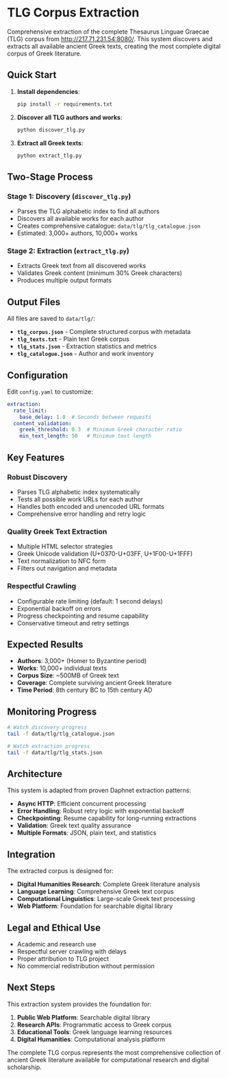 # TLG Corpus Extraction

Comprehensive extraction of the complete Thesaurus Linguae Graecae (TLG) corpus from http://217.71.231.54:8080/. This system discovers and extracts all available ancient Greek texts, creating the most complete digital corpus of Greek literature.

## Quick Start

1. **Install dependencies**:
   ```bash
   pip install -r requirements.txt
   ```

2. **Discover all TLG authors and works**:
   ```bash
   python discover_tlg.py
   ```

3. **Extract all Greek texts**:
   ```bash
   python extract_tlg.py
   ```

## Two-Stage Process

### Stage 1: Discovery (`discover_tlg.py`)
- Parses the TLG alphabetic index to find all authors
- Discovers all available works for each author
- Creates comprehensive catalogue: `data/tlg/tlg_catalogue.json`
- Estimated: 3,000+ authors, 10,000+ works

### Stage 2: Extraction (`extract_tlg.py`)
- Extracts Greek text from all discovered works
- Validates Greek content (minimum 30% Greek characters)
- Produces multiple output formats

## Output Files

All files are saved to `data/tlg/`:

- **`tlg_corpus.json`** - Complete structured corpus with metadata
- **`tlg_texts.txt`** - Plain text Greek corpus
- **`tlg_stats.json`** - Extraction statistics and metrics
- **`tlg_catalogue.json`** - Author and work inventory

## Configuration

Edit `config.yaml` to customize:

```yaml
extraction:
  rate_limit:
    base_delay: 1.0  # Seconds between requests
  content_validation:
    greek_threshold: 0.3  # Minimum Greek character ratio
    min_text_length: 50   # Minimum text length
```

## Key Features

### Robust Discovery
- Parses TLG alphabetic index systematically
- Tests all possible work URLs for each author
- Handles both encoded and unencoded URL formats
- Comprehensive error handling and retry logic

### Quality Greek Text Extraction
- Multiple HTML selector strategies
- Greek Unicode validation (U+0370-U+03FF, U+1F00-U+1FFF)
- Text normalization to NFC form
- Filters out navigation and metadata

### Respectful Crawling
- Configurable rate limiting (default: 1 second delays)
- Exponential backoff on errors
- Progress checkpointing and resume capability
- Conservative timeout and retry settings

## Expected Results

- **Authors**: 3,000+ (Homer to Byzantine period)
- **Works**: 10,000+ individual texts
- **Corpus Size**: ~500MB of Greek text
- **Coverage**: Complete surviving ancient Greek literature
- **Time Period**: 8th century BC to 15th century AD

## Monitoring Progress

```bash
# Watch discovery progress
tail -f data/tlg/tlg_catalogue.json

# Watch extraction progress
tail -f data/tlg/tlg_stats.json
```

## Architecture

This system is adapted from proven Daphnet extraction patterns:

- **Async HTTP**: Efficient concurrent processing
- **Error Handling**: Robust retry logic with exponential backoff
- **Checkpointing**: Resume capability for long-running extractions
- **Validation**: Greek text quality assurance
- **Multiple Formats**: JSON, plain text, and statistics

## Integration

The extracted corpus is designed for:

- **Digital Humanities Research**: Complete Greek literature analysis
- **Language Learning**: Comprehensive Greek text corpus
- **Computational Linguistics**: Large-scale Greek text processing
- **Web Platform**: Foundation for searchable digital library

## Legal and Ethical Use

- Academic and research use
- Respectful server crawling with delays
- Proper attribution to TLG project
- No commercial redistribution without permission

## Next Steps

This extraction system provides the foundation for:

1. **Public Web Platform**: Searchable digital library
2. **Research APIs**: Programmatic access to Greek corpus
3. **Educational Tools**: Greek language learning resources
4. **Digital Humanities**: Computational analysis platform

The complete TLG corpus represents the most comprehensive collection of ancient Greek literature available for computational research and digital scholarship.
